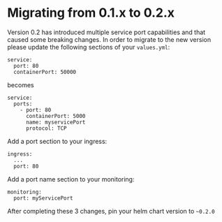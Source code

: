 # Migrating from 0.1.x to 0.2.x

Version 0.2 has introduced multiple service port capabilities and that caused some breaking changes. In order to migrate to the new version please update the following sections of your `values.yml`:

```
service:
  port: 80
  containerPort: 50000
```

becomes

```
service:
  ports:
    - port: 80
      containerPort: 5000
      name: myservicePort
      protocol: TCP
```

Add a port section to your ingress:

```
ingress:
  ...
  port: 80

```

Add a port name section to your monitoring:
```
monitoring:
  port: myServicePort
```

After completing these 3 changes, pin your helm chart version to `~0.2.0`

